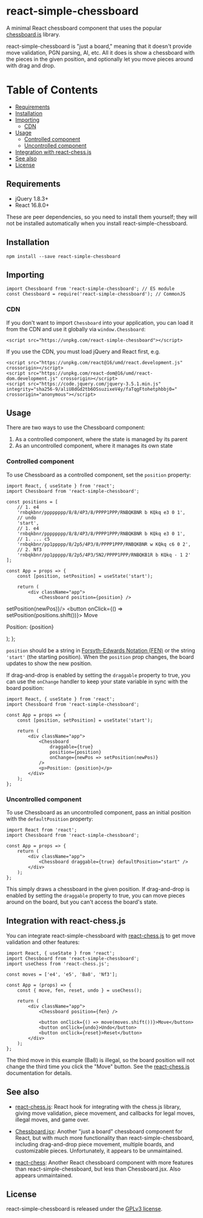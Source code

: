 # react-simple-chessboard

A minimal React chessboard component that uses the popular
[chessboard.js](https://chessboardjs.com/) library.

react-simple-chessboard is "just a board," meaning that it doesn't provide move
validation, PGN parsing, AI, etc. All it does is show a chessboard with the
pieces in the given position, and optionally let you move pieces around with
drag and drop.

Table of Contents
=================

   * [Requirements](#requirements)
   * [Installation](#installation)
   * [Importing](#importing)
      * [CDN](#cdn)
   * [Usage](#usage)
      * [Controlled component](#controlled-component)
      * [Uncontrolled component](#uncontrolled-component)
   * [Integration with react-chess.js](#integration-with-react-chessjs)
   * [See also](#see-also)
   * [License](#license)

## Requirements

* jQuery 1.8.3+
* React 16.8.0+

These are peer dependencies, so you need to install them yourself; they will not
be installed automatically when you install react-simple-chessboard.

## Installation

    npm install --save react-simple-chessboard

## Importing

    import Chessboard from 'react-simple-chessboard'; // ES module
    const Chessboard = require('react-simple-chessboard'); // CommonJS

### CDN

If you don't want to import `Chessboard` into your application, you can load it
from the CDN and use it globally via `window.Chessboard`:

    <script src="https://unpkg.com/react-simple-chessboard"></script>

If you use the CDN, you must load jQuery and React first, e.g.

    <script src="https://unpkg.com/react@16/umd/react.development.js" crossorigin></script>
    <script src="https://unpkg.com/react-dom@16/umd/react-dom.development.js" crossorigin></script>
    <script src="https://code.jquery.com/jquery-3.5.1.min.js" integrity="sha256-9/aliU8dGd2tb6OSsuzixeV4y/faTqgFtohetphbbj0=" crossorigin="anonymous"></script>

## Usage

There are two ways to use the Chessboard component:

1. As a controlled component, where the state is managed by its parent
2. As an uncontrolled component, where it manages its own state

### Controlled component

To use Chessboard as a controlled component, set the `position` property:

    import React, { useState } from 'react';
    import Chessboard from 'react-simple-chessboard';

    const positions = [
        // 1. e4
        'rnbqkbnr/pppppppp/8/8/4P3/8/PPPP1PPP/RNBQKBNR b KQkq e3 0 1',
        // undo
        'start',
        // 1. e4
        'rnbqkbnr/pppppppp/8/8/4P3/8/PPPP1PPP/RNBQKBNR b KQkq e3 0 1',
        // 1. ... c5
        'rnbqkbnr/pp1ppppp/8/2p5/4P3/8/PPPP1PPP/RNBQKBNR w KQkq c6 0 2',
        // 2. Nf3
        'rnbqkbnr/pp1ppppp/8/2p5/4P3/5N2/PPPP1PPP/RNBQKB1R b KQkq - 1 2'
    ];

    const App = props => {
        const [position, setPosition] = useState('start');

        return (
            <div className="app">
                <Chessboard position={position} />
setPosition(newPos)}/>
                <button onClick={() => setPosition(positions.shift())}>
                    Move
                </button>
                <p>Position: {position}</p>
            </div>
        );
    };

`position` should be a string in [Forsyth-Edwards
Notation (FEN)](https://en.wikipedia.org/wiki/Forsyth%E2%80%93Edwards_Notation)
or the string `'start'` (the starting position). When the `position` prop
changes, the board updates to show the new position.

If drag-and-drop is enabled by setting the `draggable` property to true, you can
use the `onChange` handler to keep your state variable in sync with the board
position:

    import React, { useState } from 'react';
    import Chessboard from 'react-simple-chessboard';

    const App = props => {
        const [position, setPosition] = useState('start');

        return (
            <div className="app">
                <Chessboard
                    draggable={true}
                    position={position}
                    onChange={newPos => setPosition(newPos)}
                />
                <p>Position: {position}</p>
            </div>
        );
    };

### Uncontrolled component

To use Chessboard as an uncontrolled component, pass an initial position with
the `defaultPosition` property:

    import React from 'react';
    import Chessboard from 'react-simple-chessboard';

    const App = props => {
        return (
            <div className="app">
                <Chessboard draggable={true} defaultPosition="start" />
            </div>
        );
    };

This simply draws a chessboard in the given position. If drag-and-drop is
enabled by setting the `draggable` property to true, you can move pieces around
on the board, but you can't access the board's state.

## Integration with react-chess.js

You can integrate react-simple-chessboard with
[react-chess.js](https://github.com/maxwellhaydn/react-chess.js) to get move
validation and other features:

    import React, { useState } from 'react';
    import Chessboard from 'react-simple-chessboard';
    import useChess from 'react-chess.js';

    const moves = ['e4', 'e5', 'Ba8', 'Nf3'];

    const App = (props) => {
        const { move, fen, reset, undo } = useChess();

        return (
            <div className="app">
                <Chessboard position={fen} />

                <button onClick={() => move(moves.shift())}>Move</button>
                <button onClick={undo}>Undo</button>
                <button onClick={reset}>Reset</button>
            </div>
        );
    };

The third move in this example (Ba8) is illegal, so the board position will not
change the third time you click the "Move" button. See the
[react-chess.js](https://github.com/maxwellhaydn/react-chess.js) documentation
for details.

## See also

* [react-chess.js](https://github.com/maxwellhaydn/react-chess.js): React hook
for integrating with the chess.js library, giving move validation, piece
movement, and callbacks for legal moves, illegal moves, and game over.

* [Chessboard.jsx](https://www.chessboardjsx.com/): Another "just a board"
chessboard component for React, but with much more functionality than
react-simple-chessboard, including drag-and-drop piece movement, multiple
boards, and customizable pieces. Unfortunately, it appears to be unmaintained.

* [react-chess](https://github.com/rexxars/react-chess): Another React
chessboard component with more features than react-simple-chessboard, but less
than Chessboard.jsx. Also appears unmaintained.

## License

react-simple-chessboard is released under the [GPLv3 license](./LICENSE).


